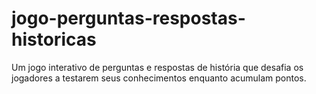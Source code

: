 # jogo-perguntas-respostas-historicas
Um jogo interativo de perguntas e respostas de história que desafia os jogadores a testarem seus conhecimentos enquanto acumulam pontos.
